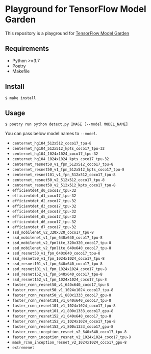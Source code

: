 # Playground for TensorFlow Model Garden

This repository is a playground for [TensorFlow Model Garden]

[TensorFlow Model Garden]: https://github.com/tensorflow/models

## Requirements

- Python >=3.7
- Poetry
- Makefile

## Install

```shell
$ make install
```

## Usage

```shell
$ poetry run python detect.py IMAGE [--model MODEL_NAME]
```

You can pass below model names to `--model`.

- `centernet_hg104_512x512_coco17_tpu-8`
- `centernet_hg104_512x512_kpts_coco17_tpu-32`
- `centernet_hg104_1024x1024_coco17_tpu-32`
- `centernet_hg104_1024x1024_kpts_coco17_tpu-32`
- `centernet_resnet50_v1_fpn_512x512_coco17_tpu-8`
- `centernet_resnet50_v1_fpn_512x512_kpts_coco17_tpu-8`
- `centernet_resnet101_v1_fpn_512x512_coco17_tpu-8`
- `centernet_resnet50_v2_512x512_coco17_tpu-8`
- `centernet_resnet50_v2_512x512_kpts_coco17_tpu-8`
- `efficientdet_d0_coco17_tpu-32`
- `efficientdet_d1_coco17_tpu-32`
- `efficientdet_d2_coco17_tpu-32`
- `efficientdet_d3_coco17_tpu-32`
- `efficientdet_d4_coco17_tpu-32`
- `efficientdet_d5_coco17_tpu-32`
- `efficientdet_d6_coco17_tpu-32`
- `efficientdet_d7_coco17_tpu-32`
- `ssd_mobilenet_v2_320x320_coco17_tpu-8`
- `ssd_mobilenet_v1_fpn_640x640_coco17_tpu-8`
- `ssd_mobilenet_v2_fpnlite_320x320_coco17_tpu-8`
- `ssd_mobilenet_v2_fpnlite_640x640_coco17_tpu-8`
- `ssd_resnet50_v1_fpn_640x640_coco17_tpu-8`
- `ssd_resnet50_v1_fpn_1024x1024_coco17_tpu-8`
- `ssd_resnet101_v1_fpn_640x640_coco17_tpu-8`
- `ssd_resnet101_v1_fpn_1024x1024_coco17_tpu-8`
- `ssd_resnet152_v1_fpn_640x640_coco17_tpu-8`
- `ssd_resnet152_v1_fpn_1024x1024_coco17_tpu-8`
- `faster_rcnn_resnet50_v1_640x640_coco17_tpu-8`
- `faster_rcnn_resnet50_v1_1024x1024_coco17_tpu-8`
- `faster_rcnn_resnet50_v1_800x1333_coco17_gpu-8`
- `faster_rcnn_resnet101_v1_640x640_coco17_tpu-8`
- `faster_rcnn_resnet101_v1_1024x1024_coco17_tpu-8`
- `faster_rcnn_resnet101_v1_800x1333_coco17_gpu-8`
- `faster_rcnn_resnet152_v1_640x640_coco17_tpu-8`
- `faster_rcnn_resnet152_v1_1024x1024_coco17_tpu-8`
- `faster_rcnn_resnet152_v1_800x1333_coco17_gpu-8`
- `faster_rcnn_inception_resnet_v2_640x640_coco17_tpu-8`
- `faster_rcnn_inception_resnet_v2_1024x1024_coco17_tpu-8`
- `mask_rcnn_inception_resnet_v2_1024x1024_coco17_gpu-8`
- `extremenet`
